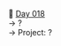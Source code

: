 :date: [Day 018](https://github.com/fernandocucci/100DaysOfPython/tree/main/Day%20018)  
-> ?<br/>
-> Project: ?